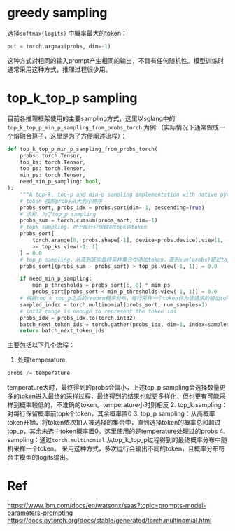 # greedy sampling
选择`softmax(logits)` 中概率最大的token：
```python
out = torch.argmax(probs, dim=-1)
```
这种方式对相同的输入prompt产生相同的输出，不具有任何随机性。模型训练时通常采用这种方式，推理过程很少用。
# top_k_top_p sampling
目前各推理框架使用的主要sampling方式，这里以sglang中的`top_k_top_p_min_p_sampling_from_probs_torch` 为例:（实际情况下通常做成一个熔融合算子，这里是为了方便阐述流程）：
```python
def top_k_top_p_min_p_sampling_from_probs_torch(
    probs: torch.Tensor,
    top_ks: torch.Tensor,
    top_ps: torch.Tensor,
    min_ps: torch.Tensor,
    need_min_p_sampling: bool,
):
    """A top-k, top-p and min-p sampling implementation with native pytorch operations."""
    # token 按照probs从大到小排序
    probs_sort, probs_idx = probs.sort(dim=-1, descending=True)
    # 求和，为了top_p sampling
    probs_sum = torch.cumsum(probs_sort, dim=-1)
    # topk sampling，对于每行只保留前topk各token
    probs_sort[
        torch.arange(0, probs.shape[-1], device=probs.device).view(1, -1)
        >= top_ks.view(-1, 1)
    ] = 0.0
    # top_p sampling，从高到底向最终采样集合中添加token，直到sum(probs)超过top_p
    probs_sort[(probs_sum - probs_sort) > top_ps.view(-1, 1)] = 0.0

    if need_min_p_sampling:
        min_p_thresholds = probs_sort[:, 0] * min_ps
        probs_sort[probs_sort < min_p_thresholds.view(-1, 1)] = 0.0
	# 根据top_k_top_p之后的renorm概率分布，每行采样一个token作为该请求的输出token
    sampled_index = torch.multinomial(probs_sort, num_samples=1)
    # int32 range is enough to represent the token ids
    probs_idx = probs_idx.to(torch.int32)
    batch_next_token_ids = torch.gather(probs_idx, dim=1, index=sampled_index).view(-1)
    return batch_next_token_ids
```
主要包括以下几个流程：
1. 处理temperature
```python
probs /= temperature
```
temperature大时，最终得到的probs会偏小，上述top_p sampling会选择数量更多的token进入最终的采样过程，最终得到的结果也就更多样化，但也更有可能采样到概率较低的，不准确的token。temperature小时则相反
2. top_k sampling：对每行保留概率前topk个token，其余概率置0
3. top_p sampling：从高概率token开始，将token依次加入被选择的集合中，直到选择token的概率总和超过top_p，其余未选中token概率置0。这里使用的是temperature处理过的probs
4. sampling：通过`torch.multinomial` 从top_k_top_p过程得到的最终概率分布中随机采样一个token。
采用这种方式，多次运行会输出不同的token，且概率分布符合主模型的logits输出。
# Ref
https://www.ibm.com/docs/en/watsonx/saas?topic=prompts-model-parameters-prompting
https://docs.pytorch.org/docs/stable/generated/torch.multinomial.html